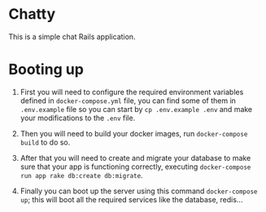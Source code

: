 # Chatty

This is a simple chat Rails application.

# Booting up

1. First you will need to configure the required environment variables defined in `docker-compose.yml` file,
you can find some of them in `.env.example` file so you can start by `cp .env.example .env` and make your modifications
to the `.env` file.

2. Then you will need to build your docker images, run `docker-compose build` to do so.

3. After that you will need to create and migrate your database to make sure that your app is functioning correctly,
executing `docker-compose run app rake db:create db:migrate`.

4. Finally you can boot up the server using this command `docker-compose up`; this will boot all the required services
like the database, redis...
